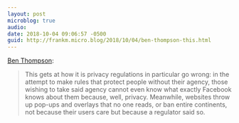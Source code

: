 ```yaml
---
layout: post
microblog: true
audio: 
date: 2018-10-04 09:06:57 -0500
guid: http://frankm.micro.blog/2018/10/04/ben-thompson-this.html
---
```

[Ben Thompson](https://stratechery.com/2018/data-factories/):
>This gets at how it is privacy regulations in particular go wrong: in the attempt to make rules that protect people without their agency, those wishing to take said agency cannot even know what exactly Facebook knows about them because, well, privacy. Meanwhile, websites throw up pop-ups and overlays that no one reads, or ban entire continents, not because their users care but because a regulator said so.

